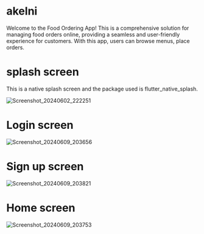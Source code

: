 # akelni

Welcome to the Food Ordering App! This is a comprehensive solution for managing food orders online,
providing a seamless and user-friendly experience for customers. With this app, users can browse menus, place orders.

# splash screen 

This is a native splash screen and the package used is flutter_native_splash.

![Screenshot_20240602_222251](https://github.com/AbdoGKash/akelni/assets/160290297/4fc3f325-2795-4a2c-9056-e9e042c384c8)

# Login screen
![Screenshot_20240609_203656](https://github.com/AbdoGKash/akelni/assets/160290297/5a4219c3-5296-44ea-9c5d-ec08998e3544)

# Sign up screen
![Screenshot_20240609_203821](https://github.com/AbdoGKash/akelni/assets/160290297/27ea0b6e-f4cc-4b35-8995-a63b414c15d3)

# Home screen
![Screenshot_20240609_203753](https://github.com/AbdoGKash/akelni/assets/160290297/c788c719-cd20-4dc3-a144-d18fba135c61)






